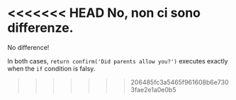 <<<<<<< HEAD
No, non ci sono differenze.
=======
No difference!

In both cases, `return confirm('Did parents allow you?')` executes exactly when the `if` condition is falsy.
>>>>>>> 206485fc3a5465f961608b6e7303fae2e1a0e0b5
